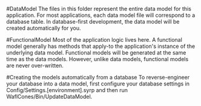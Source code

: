#DataModel
The files in this folder represent the entire data model for this application.
For most applications, each data model file will correspond to a database table.
In database-first development, the data model will be created automatically for you.

#FunctionalModel
Most of the application logic lives here.
A functional model generally has methods that apply-to the application's instance of the underlying data model.
Functional models will be generated at the same time as the data models.
However, unlike data models, functional models are never over-written.

#Creating the models automatically from a database
To reverse-engineer your database into a data model, 
first configure your database settings in Config/Settings.[environment].syrp
and then run WaflCones/Bin/UpdateDataModel.